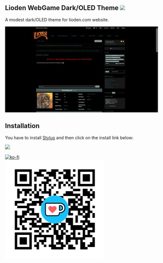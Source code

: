 ## Lioden WebGame Dark/OLED Theme ![](https://img.shields.io/badge/License-GPLv3-blue.svg)
A modest dark/OLED theme for lioden.com website.

![](https://raw.githubusercontent.com/Knighto00/Stylus_Lioden-Dark-OLED-Theme/main/img/Lioden-Dark-OLED-Theme.png)

## Installation
You have to install [Stylus](https://add0n.com/stylus.html) and then click on the install link below:

[![](https://img.shields.io/badge/Userstyles.world-Install-02756d.svg?longCache=true&style=flat)](https://userstyles.world/api/style/14546.user.css)

[![ko-fi](https://storage.ko-fi.com/cdn/brandasset/kofi_s_tag_dark.png)](https://ko-fi.com/G2G2SEZDE)  
[![ko-fi-qrcode](https://raw.githubusercontent.com/Knighto00/Stylus_Lioden-Dark-OLED-Theme/main/img/qrcode-ko-fi.png)](https://ko-fi.com/G2G2SEZDE)
